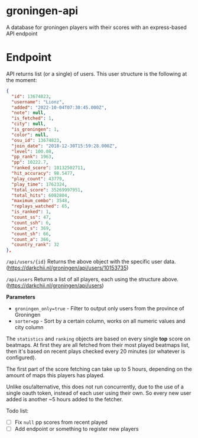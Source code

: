# groningen-api
A database for groningen players with their scores with an express-based API endpoint

# Endpoint

API returns list (or a single) of users.
This user structure is the following at the moment:

```json
{
  "id": 13674823,
  "username": "Lionz",
  "added": "2022-10-04T07:30:45.000Z",
  "note": null,
  "is_fetched": 1,
  "city": null,
  "is_groningen": 1,
  "color": null,
  "osu_id": 13674823,
  "join_date": "2018-12-30T15:59:28.000Z",
  "level": 100.08,
  "pp_rank": 1963,
  "pp": 10222.7,
  "ranked_score": 10132502711,
  "hit_accuracy": 98.5477,
  "play_count": 43779,
  "play_time": 1762324,
  "total_score": 35269997951,
  "total_hits": 6082804,
  "maximum_combo": 3548,
  "replays_watched": 65,
  "is_ranked": 1,
  "count_ss": 47,
  "count_ssh": 6,
  "count_s": 369,
  "count_sh": 66,
  "count_a": 366,
  "country_rank": 32
},
```

`/api/users/{id}`
Returns the above object with the specific user data. (https://darkchii.nl/groningen/api/users/10153735)

`/api/users`
Returns a list of all players, each using the structure above. (https://darkchii.nl/groningen/api/users)

**Parameters**
- `groningen_only=true` - Filter to output only users from the province of Groningen
- `sorter=pp` - Sort by a certain column, works on all numeric values and city column



The `statistics` and `ranking` objects are based on every single **top** score on beatmaps. At first they are all fetched from their most played beatmaps list, then it's based on recent plays checked every 20 minutes (or whatever is configured).

The first part of the score fetching can take up to 5 hours, depending on the amount of maps this players has played.

Unlike osu!alternative, this does not run concurrently, due to the use of a single oauth token, instead of each user using their own. So every new user added is another ~5 hours added to the fetcher.


Todo list:

- [ ] Fix `null` pp scores from recent played
- [ ] Add endpoint or something to register new players
